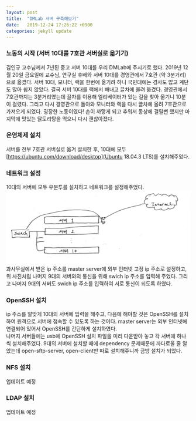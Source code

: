 ```yaml
---
layout: post
title:  "DMLab 서버 구축해보기"
date:   2019-12-24 17:26:22 +0900
categories: jekyll update
---
```


### 노동의 시작 (서버 10대를 7호관 서버실로 옮기기)
김인규 교수님께서 7년된 중고 서버 10대를 우리 DMLab에 주시기로 했다. 
2019년 12월 20일 금요일에 교수님, 연구실 후배와 서버 10대를 경영관에서 7호관 (약 3분거리)으로 옮겼다. 서버 10대, 모니터, 랙을 한번에 옮기려 하니 국민대에는 경사도 많고 계단도 많아 쉽지 않았다. 결국 서버 10대를 랙에서 빼내고 끌차에 올려 옮겼다. 경영관에서 7호관까지는 3분거리였는데 끌차를 이용해 엘리베이터가 있는 길을 찾아 옮기니 10분이 걸렸다. 그리고 다시 경영관으로 돌아와 모니터와 랙을 다시 끌차에 올려 7호관으로 가져오게 되었다. 굉장한 노동이였다! 손이 까맣게 되고 추워서 동상에 걸릴뻔 했지만 마지막에 맛있는 닭도리탕을 먹으니 다시 괜찮아졌다.   

### 운영체제 설치
서버를 전부 7호관 서버실로 옮겨 설치한 후, 10대에 모두 [https://ubuntu.com/download/desktop](Ubuntu 18.04.3 LTS)를 설치해주었다.

### 네트워크 설정
10대의 서버에 모두 우분투를 설치하고 네트워크를 설정해주었다. 
![server-network](./assets/img/network.jpg)
과사무실에서 받은 ip 주소를 master server에 외부 인터넷 고정 ip 주소로 설정하고, 위 사진처럼 나머지 9대의 서버와의 통신을 위해 swich ip 주소를 입력해 주었다. 그리고 나머지 9대의 서버도 swich ip 주소를 입력하여 서로 통신이 되도록 하였다. 

### OpenSSH 설치
ip 주소를 알맞게 10대의 서버에 입력을 해주고, 다음에 해야할 것은 OpenSSH를 설치하여 원격으로 서버에 접속할 수 있도록 하는 것이다. master server는 외부 인터넷에 연결되어 있어서 OpenSSH를 간단하게 설치하였다.  
나머지 서버들에는 usb에 OpenSSH 설치 파일을 미리 다운받아 놓고 각 서버에 하나씩 설치해주었다. 9대의 서버에 설치할 때에 dependency 문제때문에 까다로울 줄 알았는데 open-sftp-server, open-client만 따로 설치해주니까 금방 설치가 되었다.

### NFS 설치
업데이트 예정

### LDAP 설치 
업데이트 예정

